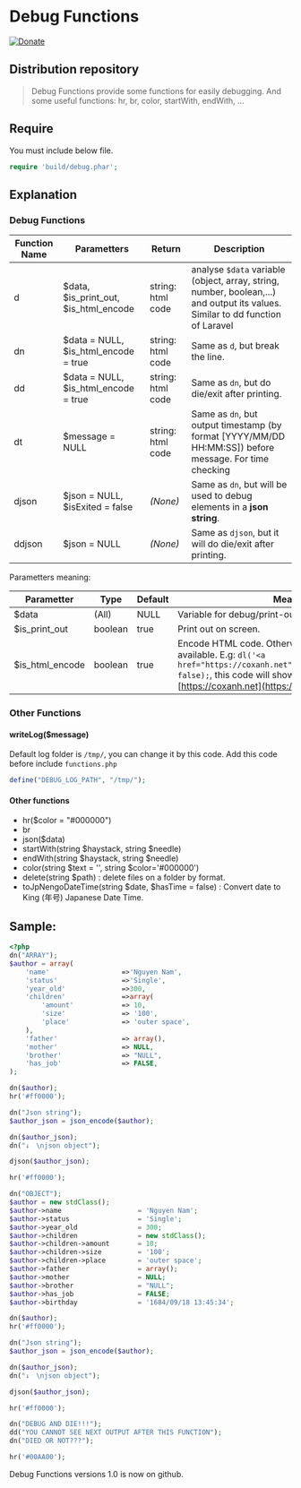 # Debug Functions
[![Donate](https://www.wiauk.org/wp-content/uploads/2017/07/Donate-Box_goodwill.png)](https://www.paypal.me/rakujin)

## Distribution repository

> Debug Functions provide some functions for easily debugging. And some useful functions: hr, br, color, startWith, endWith, ...

## Require
You must include below file.

```php
require 'build/debug.phar';
```

## Explanation

### Debug Functions

|Function Name|Parametters|Return|Description|
|-----|-----|-----|-----|
|d|$data, $is_print_out, $is_html_encode|string: html code|analyse `$data` variable (object, array, string, number, boolean,...) and output its values. Similar to dd function of Laravel|
|dn|$data = NULL, $is_html_encode = true|string: html code|Same as `d`, but break the line.|
|dd|$data = NULL, $is_html_encode = true|string: html code|Same as `dn`, but do die/exit after printing.|
|dt|$message = NULL|string: html code|Same as `dn`, but output timestamp (by format [YYYY/MM/DD HH:MM:SS]) before message. For time checking|
|djson|$json = NULL, $isExited = false|*(None)*|Same as `dn`, but will be used to debug elements in a **json string**.|
|ddjson|$json = NULL|*(None)*|Same as `djson`, but it will do die/exit after printing.|

Parametters meaning:

|Parametter|Type|Default|Meaning|
|-----|-----|-----|-----|
|$data|(All)|NULL|Variable for debug/print-out on screen.|
|$is_print_out|boolean|true|Print out on screen.|
|$is_html_encode|boolean|true|Encode HTML code. Otherwise HTML code will available. E.g: `dl('<a href="https://coxanh.net">https://coxanh.net</a>', false);`, this code will show a link like this [https://coxanh.net](https://coxanh.net)|

### Other Functions
#### writeLog($message)
Default log folder is `/tmp/`, you can change it by this code. Add this code before include `functions.php`

```php
define("DEBUG_LOG_PATH", "/tmp/");
```

#### Other functions
+ hr($color = "#000000")
+ br
+ json($data)
+ startWith(string $haystack, string $needle)
+ endWith(string $haystack, string $needle)
+ color(string $text = '', string $color='#000000')
+ delete(string $path) : delete files on a folder by format.
+ toJpNengoDateTime(string $date, $hasTime = false) : Convert date to King (年号) Japanese Date Time.

## Sample:

```php
<?php
dn("ARRAY");
$author = array(
    'name'                  =>'Nguyen Nam',
    'status'                =>'Single',
    'year_old'              =>300,
    'children'              =>array(
        'amount'            => 10,
        'size'              => '100',
        'place'             => 'outer space',
    ),
    'father'                => array(),
    'mother'                => NULL,
    'brother'               => "NULL",
    'has_job'               => FALSE,
);

dn($author);
hr('#ff0000');

dn("Json string");
$author_json = json_encode($author);

dn($author_json);
dn("↓　\njson object");

djson($author_json);

hr('#ff0000');

dn("OBJECT");
$author = new stdClass();
$author->name                   = 'Nguyen Nam';
$author->status                 = 'Single';
$author->year_old               = 300;
$author->children               = new stdClass();
$author->children->amount       = 10;
$author->children->size         = '100';
$author->children->place        = 'outer space';
$author->father                 = array();
$author->mother                 = NULL;
$author->brother                = "NULL";
$author->has_job                = FALSE;
$author->birthday               = '1684/09/18 13:45:34';

dn($author);
hr('#ff0000');

dn("Json string");
$author_json = json_encode($author);

dn($author_json);
dn("↓　\njson object");

djson($author_json);

hr('#ff0000');

dn("DEBUG AND DIE!!!");
dd("YOU CANNOT SEE NEXT OUTPUT AFTER THIS FUNCTION");
dn("DIED OR NOT???");

hr('#00AA00');
```

Debug Functions versions 1.0 is now on github.
